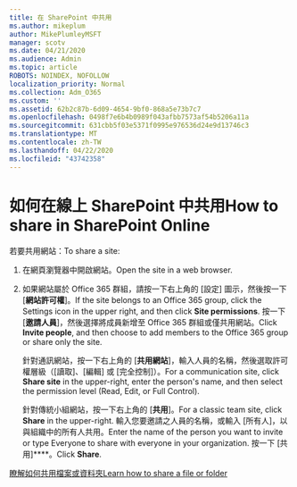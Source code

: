 ```yaml
---
title: 在 SharePoint 中共用
ms.author: mikeplum
author: MikePlumleyMSFT
manager: scotv
ms.date: 04/21/2020
ms.audience: Admin
ms.topic: article
ROBOTS: NOINDEX, NOFOLLOW
localization_priority: Normal
ms.collection: Adm_O365
ms.custom: ''
ms.assetid: 62b2c87b-6d09-4654-9bf0-868a5e73b7c7
ms.openlocfilehash: 0498f7e6b4b0989f043afbb7573af54b5206a11a
ms.sourcegitcommit: 631cbb5f03e5371f0995e976536d24e9d13746c3
ms.translationtype: MT
ms.contentlocale: zh-TW
ms.lasthandoff: 04/22/2020
ms.locfileid: "43742358"
---
```

# <a name="how-to-share-in-sharepoint-online"></a><span data-ttu-id="1d4e5-102">如何在線上 SharePoint 中共用</span><span class="sxs-lookup"><span data-stu-id="1d4e5-102">How to share in SharePoint Online</span></span>

<span data-ttu-id="1d4e5-103">若要共用網站：</span><span class="sxs-lookup"><span data-stu-id="1d4e5-103">To share a site:</span></span>
  
1. <span data-ttu-id="1d4e5-104">在網頁瀏覽器中開啟網站。</span><span class="sxs-lookup"><span data-stu-id="1d4e5-104">Open the site in a web browser.</span></span>
    
2. <span data-ttu-id="1d4e5-105">如果網站屬於 Office 365 群組，請按一下右上角的 [設定] 圖示，然後按一下 [**網站許可權**]。</span><span class="sxs-lookup"><span data-stu-id="1d4e5-105">If the site belongs to an Office 365 group, click the Settings icon in the upper right, and then click **Site permissions**.</span></span> <span data-ttu-id="1d4e5-106">按一下 [**邀請人員**]，然後選擇將成員新增至 Office 365 群組或僅共用網站。</span><span class="sxs-lookup"><span data-stu-id="1d4e5-106">Click **Invite people**, and then choose to add members to the Office 365 group or share only the site.</span></span> 
    
    <span data-ttu-id="1d4e5-107">針對通訊網站，按一下右上角的 [**共用網站**]，輸入人員的名稱，然後選取許可權層級（[讀取]、[編輯] 或 [完全控制]）。</span><span class="sxs-lookup"><span data-stu-id="1d4e5-107">For a communication site, click **Share site** in the upper-right, enter the person's name, and then select the permission level (Read, Edit, or Full Control).</span></span> 
    
    <span data-ttu-id="1d4e5-108">針對傳統小組網站，按一下右上角的 [**共用**]。</span><span class="sxs-lookup"><span data-stu-id="1d4e5-108">For a classic team site, click **Share** in the upper-right.</span></span> <span data-ttu-id="1d4e5-109">輸入您要邀請之人員的名稱，或輸入 [所有人]，以與組織中的所有人共用。</span><span class="sxs-lookup"><span data-stu-id="1d4e5-109">Enter the name of the person you want to invite or type Everyone to share with everyone in your organization.</span></span> <span data-ttu-id="1d4e5-110">按一下 [共用]\*\*\*\*。</span><span class="sxs-lookup"><span data-stu-id="1d4e5-110">Click **Share**.</span></span>
    
[<span data-ttu-id="1d4e5-111">瞭解如何共用檔案或資料夾</span><span class="sxs-lookup"><span data-stu-id="1d4e5-111">Learn how to share a file or folder</span></span>](https://go.microsoft.com/fwlink/?linkid=511430)
  

